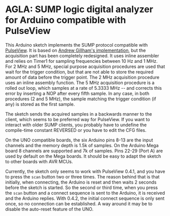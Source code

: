 # AGLA: SUMP logic digital analyzer for Arduino compatible with PulseView #


This Arduino sketch implements the SUMP protocol compatible with [PulseView](https://sigrok.org/wiki/PulseView). It is based on [Andrew Gillham's implementation](https://github.com/gillham/logic_analyzer), but the acquisition part has been completely redesigned. It uses inline assembler and relies on Timer1 for sampling frequencies between 10 Hz and 1 MHz. For 2 MHz and 5 MHz, special purpose acquisition procedures are used that wait for the trigger condition, but that are not able to store the required amount of data before the trigger point. The 2 MHz acquisition procedure uses an inline assembly function. The 5 MHz acquisition procedure is a rolled out loop, which samples at a rate of 5.3333 MHz -- and corrects this error by inserting a NOP after every fifth sample. In any case, in both procedures (2 and 5 MHz), the sample matching the trigger condition (if any) is stored as the first sample. 

The sketch sends the acquired samples in a backwards manner to the client, which seems to be preferred way for PulseView. If you want to interact with older SUMP clients, you probably have to undefine the compile-time constant REVERSED or you have to edit the CFG files. 

On the UNO compatible boards, the six Arduino pins 8-13 are the input channels and the memory depth is 1.5k of samples. On the Arduino Mega board 8 channels are supported and 7k of samples. Pins 22-29 (Port A) are used by default on the Mega boards. It should be easy to adapt the sketch to other boards with AVR MCUs. 

Currently, the sketch only seems to work with PulseView 0.4.1, and you have to press the `scan` button two or three times. The reason behind that is that initially, when connecting, the Arduino is reset and then waits 2 seconds before the sketch is started. So the second or third time, when you press the `scan` button and a connect sequence is sent to the Arduino, it is received and the Arduino replies. With 0.4.2, the initial connect sequence is only sent once, so no connection can be established. A way around it may be to disable the auto-reset feature of the UNO.


